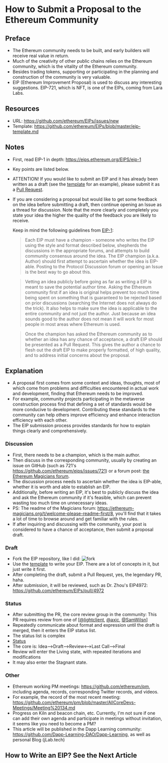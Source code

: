 # How to Submit a Proposal to the Ethereum Community

## Preface

+ The Ethereum community needs to be built, and early builders will receive real value in return.
+ Much of the creativity of other public chains relies on the Ethereum community, which is the vitality of the Ethereum community.
+ Besides trading tokens, supporting or participating in the planning and construction of the community is very valuable.
+ EIP (Ethereum Improvement Proposal) is used to discuss any interesting suggestions. EIP-721, which is NFT, is one of the EIPs, coming from Lara Labs.

## Resources

+ URL: https://github.com/ethereum/EIPs/issues/new
+ Template: https://github.com/ethereum/EIPs/blob/master/eip-template.md

## Notes

+ First, read EIP-1 in depth: https://eips.ethereum.org/EIPS/eip-1

+ Key points are listed below.

+ ATTENTION! If you would like to submit an EIP and it has already been written as a draft (see the [template](https://github.com/ethereum/EIPs/blob/master/eip-template.md) for an example), please submit it as a [Pull Request](https://github.com/ethereum/EIPs/pulls).

+ If you are considering a proposal but would like to get some feedback on the idea before submitting a draft, then continue opening an Issue as a thread for discussion. Note that the more clearly and completely you state your idea the higher the quality of the feedback you are likely to receive.

  Keep in mind the following guidelines from [EIP-1](./eip-1.md):

  > Each EIP must have a champion - someone who writes the EIP using the style and format described below, shepherds the discussions in the appropriate forums, and attempts to build community consensus around the idea. The EIP champion (a.k.a. Author) should first attempt to ascertain whether the idea is EIP-able. Posting to the Protocol Discussion forum or opening an Issue is the best way to go about this.

  > Vetting an idea publicly before going as far as writing a EIP is meant to save the potential author time. Asking the Ethereum community first if an idea is original helps prevent too much time being spent on something that is guaranteed to be rejected based on prior discussions (searching the Internet does not always do the trick). It also helps to make sure the idea is applicable to the entire community and not just the author. Just because an idea sounds good to the author does not mean it will work for most people in most areas where Ethereum is used.

  > Once the champion has asked the Ethereum community as to whether an idea has any chance of acceptance, a draft EIP should be presented as a Pull Request. This gives the author a chance to flesh out the draft EIP to make properly formatted, of high quality, and to address initial concerns about the proposal.

## Explanation

+ A proposal first comes from some context and ideas, thoughts, most of which come from problems and difficulties encountered in actual work and development, finding that Ethereum needs to be improved.
+ For example, community projects participating in the metaverse construction process find that defining a set of standards would be more conducive to development. Contributing these standards to the community can help others improve efficiency and enhance interaction efficiency with each other.
+ The EIP submission process provides standards for how to explain things clearly and comprehensively.

### Discussion

+ First, there needs to be a champion, which is the main author.
+ Then discuss in the corresponding community, usually by creating an issue on GitHub (such as 721's https://github.com/ethereum/eips/issues/721) or a forum post: [the Ethereum Magicians forum](https://ethereum-magicians.org/).
+ The discussion process needs to ascertain whether the idea is EIP-able, whether it is worth and able to establish an EIP.
+ Additionally, before writing an EIP, it's best to publicly discuss the idea and ask the Ethereum community if it's feasible, which can prevent wasting too much time on unnecessary ideas.
+ PS: The readme of the Magicians forum: https://ethereum-magicians.org/t/welcome-please-readme-first/8, you'll find that it takes a lot of time to browse around and get familiar with the rules.
+ If after inquiring and discussing with the community, your post is considered to have a chance of acceptance, then submit a proposal draft.

### Draft

+ Fork the EIP repository, like I did: ![fork](https://tva1.sinaimg.cn/large/e6c9d24ely1h0ymse1599j21zw0g2acq.jpg)
+ Use the [template](https://github.com/ethereum/EIPs/blob/master/eip-template.md) to write your EIP. There are a lot of concepts in it, but just write it first.
+ After completing the draft, submit a Pull Request, yes, the legendary PR, haha.
+ After submission, it will be reviewed, such as Dr. Zhou's EIP4972: https://github.com/ethereum/EIPs/pull/4972

### Status

+ After submitting the PR, the core review group in the community: This PR requires review from one of [[@lightclient](https://github.com/lightclient), [@axic](https://github.com/axic), [@SamWilsn](https://github.com/SamWilsn)]
+ Repeatedly communicate about format and expression until the draft is merged, then it enters the EIP status list.
+ The status list is complex
+ [Status](https://github.com/qizhou/EIPs/blob/master/assets/eip-1/EIP-process-update.jpg)
+ The core is: Idea-->Draft-->Review<-->Last Call-->Final
+ Review will enter the Living state, with repeated iterations and modifications
+ It may also enter the Stagnant state.

### Other

+ Ethereum working PM meetings: https://github.com/ethereum/pm, including agenda, records, corresponding Twitter records, and videos.
+ For example, the record of the most recent meeting: https://github.com/ethereum/pm/blob/master/AllCoreDevs-Meetings/Meeting%20134.md
+ Progress on Kiln and beacon chain, etc. Currently, I'm not sure if one can add their own agenda and participate in meetings without invitation, it seems like you need to become a PM?
+ This article will be published in the Dapp Learning community: https://github.com/Dapp-Learning-DAO/Dapp-Learning, as well as personal Blog (jLab.tech)

## How to Write an EIP? See the Next Article




